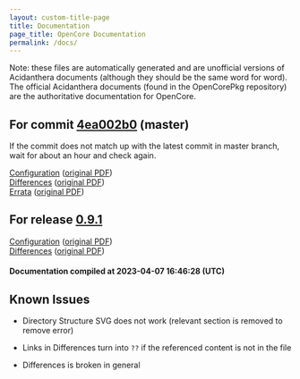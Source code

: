 ```yaml
---
layout: custom-title-page
title: Documentation
page_title: OpenCore Documentation
permalink: /docs/
---
```

Note: these files are automatically generated and are unofficial versions of Acidanthera documents (although they should be the same word for word). The official Acidanthera documents (found in the OpenCorePkg repository) are the authoritative documentation for OpenCore.

## For commit [4ea002b0](https://github.com/acidanthera/OpenCorePkg/tree/4ea002b08f22f9f4a92d4a76e6b2f9d69a254d8e) (master)

If the commit does not match up with the latest commit in master branch, wait for about an hour and check again.

[Configuration](latest/Configuration.html) ([original PDF](https://github.com/acidanthera/OpenCorePkg/blob/4ea002b08f22f9f4a92d4a76e6b2f9d69a254d8e/Docs/Configuration.pdf))
<br>
[Differences](latest/Differences.html) ([original PDF](https://github.com/acidanthera/OpenCorePkg/blob/4ea002b08f22f9f4a92d4a76e6b2f9d69a254d8e/Docs/Differences/Differences.pdf))
<br>
[Errata](latest/Errata.html) ([original PDF](https://github.com/acidanthera/OpenCorePkg/blob/4ea002b08f22f9f4a92d4a76e6b2f9d69a254d8e/Docs/Errata/Errata.pdf))

## For release [0.9.1](https://github.com/acidanthera/OpenCorePkg/tree/0.9.1)

[Configuration](release/Configuration.html) ([original PDF](https://github.com/acidanthera/OpenCorePkg/blob/0.9.1/Docs/Configuration.pdf))
<br>
[Differences](release/Differences.html) ([original PDF](https://github.com/acidanthera/OpenCorePkg/blob/0.9.1/Docs/Differences/Differences.pdf))

#### Documentation compiled at 2023-04-07 16:46:28 (UTC)

## Known Issues

* Directory Structure SVG does not work (relevant section is removed to remove error)

* Links in Differences turn into `??` if the referenced content is not in the file

* Differences is broken in general
